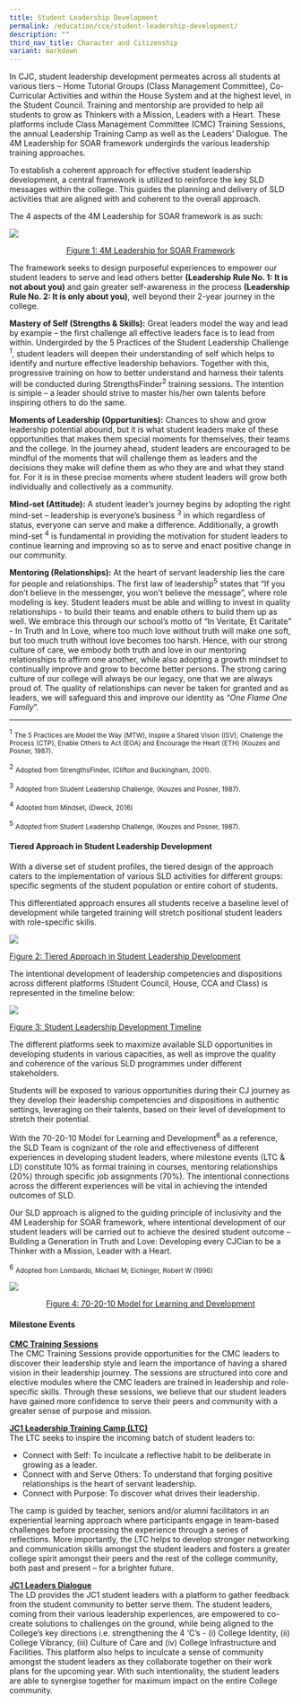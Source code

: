 ```yaml
---
title: Student Leadership Development
permalink: /education/cce/student-leadership-development/
description: ""
third_nav_title: Character and Citizenship
variant: markdown
---
```

In CJC, student leadership development permeates across all students at various tiers – Home Tutorial Groups (Class Management Committee), Co-Curricular Activities and within the House System and at the highest level, in the Student Council. Training and mentorship are provided to help all students to grow as Thinkers with a Mission, Leaders with a Heart. These platforms include Class Management Committee (CMC) Training Sessions, the annual Leadership Training Camp as well as the Leaders’ Dialogue. The 4M Leadership for SOAR framework undergirds the various leadership training approaches.

  

To establish a coherent approach for effective student leadership development, a central framework is utilized to reinforce the key SLD messages within the college. This guides the planning and delivery of SLD activities that are aligned with and coherent to the overall approach.
  

The 4 aspects of the 4M Leadership for SOAR framework is as such:

<style>  
img {  
  display: block;  
  margin-left: auto;  
  margin-right: auto;  
}  
</style>  

![](/images/Picture1b.png)
  
  
<p style="text-align:center;"><u>Figure 1: 4M Leadership for SOAR Framework</u></p>

The framework seeks to design purposeful experiences to empower our student leaders to serve and lead others better **(Leadership Rule No. 1: It is not about you)** and gain greater self-awareness in the process **(Leadership Rule No. 2: It is only about you)**, well beyond their 2-year journey in the college.

  

**Mastery of Self (Strengths &amp; Skills):**&nbsp;Great leaders model the way and lead by example – the first challenge all effective leaders face is to lead from within. Undergirded by the 5 Practices of the Student Leadership Challenge <sup>1</sup>, student leaders will deepen their understanding of self which helps to identify and nurture effective leadership behaviors. Together with this, progressive training on how to better understand and harness their talents will be conducted during StrengthsFinder<sup>2</sup> training sessions. The intention is simple – a leader should strive to master his/her own talents before inspiring others to do the same.

  

**Moments of Leadership (Opportunities):**&nbsp;Chances to show and grow leadership potential abound, but it is what student leaders make of these opportunities that makes them special moments for themselves, their teams and the college. In the journey ahead, student leaders are encouraged to be mindful of the moments that will challenge them as leaders and the decisions they make will define them as who they are and what they stand for. For it is in these precise moments where student leaders will grow both individually and collectively as a community.

  

**Mind-set (Attitude):**&nbsp;A student leader’s journey begins by adopting the right mind-set – leadership is everyone’s business <sup>3</sup> in which regardless of status, everyone can serve and make a difference. Additionally, a growth mind-set <sup>4</sup> is fundamental in providing the motivation for student leaders to continue learning and improving so as to serve and enact positive change in our community.

  

**Mentoring (Relationships):**&nbsp;At the heart of servant leadership lies the care for people and relationships. The first law of leadership<sup>5</sup> states that “If you don’t believe in the messenger, you won’t believe the message”, where role modeling is key. Student leaders must be able and willing to invest in quality relationships - to build their teams and enable others to build them up as well. We embrace this through our school’s motto of “In Veritate, Et Caritate” - In Truth and In Love, where too much love without truth will make one soft, but too much truth without love becomes too harsh. Hence, with our strong culture of care, we embody both truth and love in our mentoring relationships to affirm one another, while also adopting a growth mindset to continually improve and grow to become better persons. The strong caring culture of our college will always be our legacy, one that we are always proud of. The quality of relationships can never be taken for granted and as leaders, we will safeguard this and improve our identity as “*One Flame One Family*”.

  

* * *

  

<sup>1</sup>&nbsp;<small>The 5 Practices are Model the Way (MTW), Inspire a Shared Vision (ISV), Challenge the Process (CTP), Enable Others to Act (EOA) and Encourage the Heart (ETH) (Kouzes and Posner, 1987).</small>

<sup>2</sup>&nbsp;<small>Adopted from StrengthsFinder, (Clifton and Buckingham, 2001).</small>

<sup>3</sup>&nbsp;<small>Adopted from Student Leadership Challenge, (Kouzes and Posner, 1987).</small>

<sup>4</sup>&nbsp;<small>Adopted from Mindset, (Dweck, 2016)</small>

<sup>5</sup>&nbsp;<small>Adopted from Student Leadership Challenge, (Kouzes and Posner, 1987).</small>

#### **Tiered Approach in Student Leadership Development**

With a diverse set of student profiles, the tiered design of the approach caters to the implementation of various SLD activities for different groups: specific segments of the student population or entire cohort of students.

This differentiated approach ensures all students receive a baseline level of development while targeted training will stretch positional student leaders with role-specific skills.

![](/images/Picture1.png)
  
<u>Figure 2: Tiered Approach in Student Leadership Development</u>

The intentional development of leadership competencies and dispositions across different platforms (Student Council, House, CCA and Class) is represented in the timeline below:

![](/images/Picture2.png)

<u>Figure 3: Student Leadership Development Timeline</u>

The different platforms seek to maximize available SLD opportunities in developing students in various capacities, as well as improve the quality and coherence of the various SLD programmes under different stakeholders.

Students will be exposed to various opportunities during their CJ journey as they develop their leadership competencies and dispositions in authentic settings, leveraging on their talents, based on their level of development to stretch their potential.

With the 70-20-10 Model for Learning and Development<sup>6</sup> as a reference, the SLD Team is cognizant of the role and effectiveness of different experiences in developing student leaders, where milestone events (LTC &amp; LD) constitute 10% as formal training in courses, mentoring relationships (20%) through specific job assignments (70%). The intentional connections across the different experiences will be vital in achieving the intended outcomes of SLD.


Our SLD approach is aligned to the guiding principle of inclusivity and the 4M Leadership for SOAR framework, where intentional development of our student leaders will be carried out to achieve the desired student outcome – Building a Generation in Truth and Love: Developing every CJCian to be a Thinker with a Mission, Leader with a Heart.

<sup>6</sup>&nbsp;<small>Adopted from Lombardo, Michael M; Eichinger, Robert W (1996)</small>


<style>  
img {  
  display: block;  
  margin-left: auto;  
  margin-right: auto;  
}  
</style>  

  
![](/images/Picture3.png)

<p style="text-align:center;"><u>Figure 4: 70-20-10 Model for Learning and Development</u></p>

#### **Milestone Events**

**<u>CMC Training Sessions</u>** <br>
The CMC Training Sessions provide opportunities for the CMC leaders to discover their leadership style and learn the importance of having a shared vision in their leadership journey. The sessions are structured into core and elective modules where the CMC leaders are trained in leadership and role-specific skills. Through these sessions, we believe that our student leaders have gained more confidence to serve their peers and community with a greater sense of purpose and mission.

  

**<u>JC1 Leadership Training Camp (LTC)</u>** <br>
The LTC seeks to inspire the incoming batch of student leaders to:
* Connect with Self: To inculcate a reflective habit to be deliberate in growing as a leader.
* Connect with and Serve Others: To understand that forging positive relationships is the heart of servant leadership.
* Connect with Purpose: To discover what drives their leadership.

The camp is guided by teacher, seniors and/or alumni facilitators in an experiential learning approach where participants engage in team-based challenges before processing the experience through a series of reflections. More importantly, the LTC helps to develop stronger networking and communication skills amongst the student leaders and fosters a greater college spirit amongst their peers and the rest of the college community, both past and present – for a brighter future.

  

**<u>JC1 Leaders Dialogue</u>** <br>
The LD provides the JC1 student leaders with a platform to gather feedback from the student community to better serve them. The student leaders, coming from their various leadership experiences, are empowered to co-create solutions to challenges on the ground, while being aligned to the College’s key directions i.e. strengthening the 4 ‘C’s - (i) College Identity, (ii) College Vibrancy, (iii) Culture of Care and (iv) College Infrastructure and Facilities. This platform also helps to inculcate a sense of community amongst the student leaders as they collaborate together on their work plans for the upcoming year. With such intentionality, the student leaders are able to synergise together for maximum impact on the entire College community.